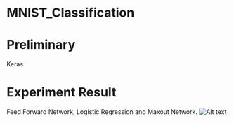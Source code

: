 # MNIST_Classification

# Preliminary
Keras

# Experiment Result
Feed Forward Network, Logistic Regression and Maxout Network.
![Alt text](logs/Figure_1.png?raw=true "Loss and Accuracy")

